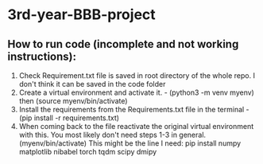 # 3rd-year-BBB-project
## How to run code (incomplete and not working instructions):
1. Check Requirement.txt file is saved in root directory of the whole repo. I don't think it can be saved in the code folder
2. Create a virtual environment and activate it. - (python3 -m venv myenv) then (source myenv/bin/activate)
3. Install the requirements from the Requirements.txt file in the terminal - (pip install -r requirements.txt)
4. When coming back to the file reactivate the original virtual environment with this. You most likely don't need steps 1-3 in general. (myenv/bin/activate)
This might be the line I need: pip install numpy matplotlib nibabel torch tqdm scipy dmipy
